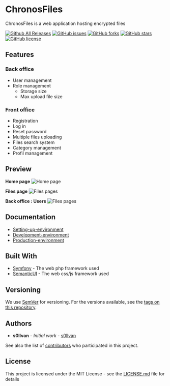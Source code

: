 # ChronosFiles

ChronosFiles is a web application hosting encrypted files

[![Github All Releases](https://img.shields.io/github/downloads/s0llvan/ChronosFiles/total.svg)](https://github.com/s0llvan/ChronosFiles)
[![GitHub issues](https://img.shields.io/github/issues/s0llvan/ChronosFiles.svg)](https://github.com/s0llvan/ChronosFiles/issues)
[![GitHub forks](https://img.shields.io/github/forks/s0llvan/ChronosFiles.svg)](https://github.com/s0llvan/ChronosFiles/network)
[![GitHub stars](https://img.shields.io/github/stars/s0llvan/ChronosFiles.svg)](https://github.com/s0llvan/ChronosFiles/stargazers)
[![GitHub license](https://img.shields.io/github/license/s0llvan/ChronosFiles.svg)](https://github.com/s0llvan/ChronosFiles/blob/master/LICENSE.md)

## Features

### Back office
- User management
- Role management
  - Storage size
  - Max upload file size

### Front office
- Registration
- Log in
- Reset password
- Multiple files uploading
- Files search system
- Category management
- Profil management


## Preview

**Home page**
![Home page](https://i.ibb.co/B2081BG/Screenshot-2019-3-4-Chronos-Files-Index.png)

**Files page**
![Files pages](https://i.ibb.co/VJt7v3x/Screenshot-2019-5-6-Chronos-Files-Files.png)

**Back office : Users**
![Files pages](https://i.ibb.co/g6zkZH9/Screenshot-2019-5-6-Chronos-Files-Users.png)

## Documentation

* [Setting-up-environment](https://github.com/s0llvan/ChronosFiles/wiki/Setting-up-environment)
* [Development-environment](https://github.com/s0llvan/ChronosFiles/wiki/Development-environment)
* [Production-environment](https://github.com/s0llvan/ChronosFiles/wiki/Production-environment)

## Built With

* [Symfony](https://symfony.com/doc/) - The web php framework used
* [SemanticUI](https://semantic-ui.com/) - The web css/js framework used

## Versioning

We use [SemVer](http://semver.org/) for versioning. For the versions available, see the [tags on this repository](https://github.com/s0llvan/ChronosFiles/tags). 

## Authors

* **s0llvan** - *Initial work* - [s0llvan](https://github.com/s0llvan)

See also the list of [contributors](https://github.com/s0llvan/ChronosFiles/contributors) who participated in this project.

## License

This project is licensed under the MIT License - see the [LICENSE.md](LICENSE.md) file for details

